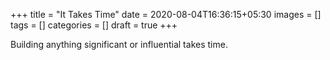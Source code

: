 +++
title = "It Takes Time"
date = 2020-08-04T16:36:15+05:30
images = []
tags = []
categories = []
draft = true
+++

Building anything significant or influential takes time.


